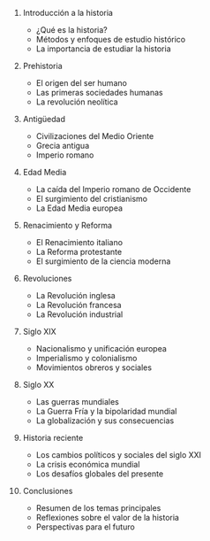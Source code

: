 1. Introducción a la historia
   - ¿Qué es la historia?
   - Métodos y enfoques de estudio histórico
   - La importancia de estudiar la historia

2. Prehistoria
   - El origen del ser humano
   - Las primeras sociedades humanas
   - La revolución neolítica

3. Antigüedad
   - Civilizaciones del Medio Oriente
   - Grecia antigua
   - Imperio romano

4. Edad Media
   - La caída del Imperio romano de Occidente
   - El surgimiento del cristianismo
   - La Edad Media europea

5. Renacimiento y Reforma
   - El Renacimiento italiano
   - La Reforma protestante
   - El surgimiento de la ciencia moderna

6. Revoluciones
   - La Revolución inglesa
   - La Revolución francesa
   - La Revolución industrial

7. Siglo XIX
   - Nacionalismo y unificación europea
   - Imperialismo y colonialismo
   - Movimientos obreros y sociales

8. Siglo XX
   - Las guerras mundiales
   - La Guerra Fría y la bipolaridad mundial
   - La globalización y sus consecuencias

9. Historia reciente
   - Los cambios políticos y sociales del siglo XXI
   - La crisis económica mundial
   - Los desafíos globales del presente

10. Conclusiones
    - Resumen de los temas principales
    - Reflexiones sobre el valor de la historia
    - Perspectivas para el futuro